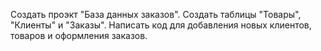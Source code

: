 Создать проэкт "База данных заказов". Создать таблицы "Товары", "Клиенты" и "Заказы".
Написать код для добавления новых клиентов, товаров и оформления заказов.